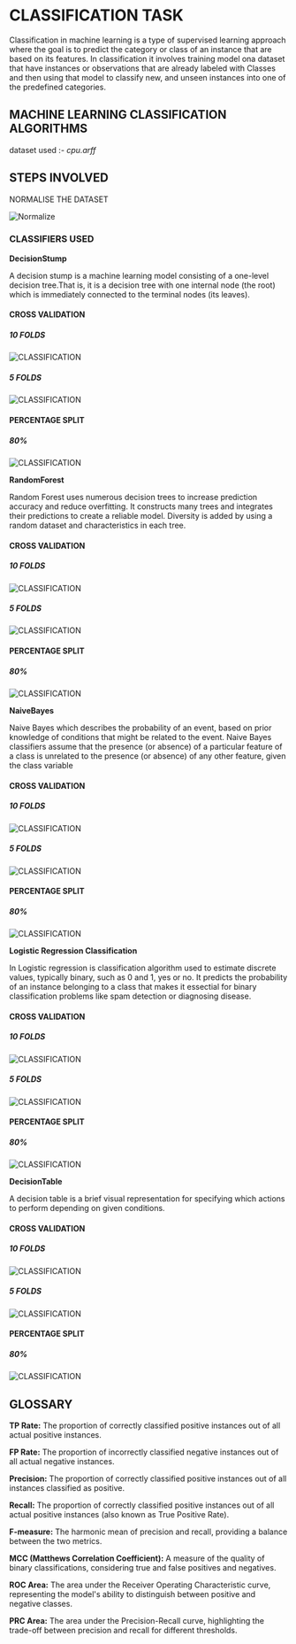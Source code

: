 # CLASSIFICATION TASK

Classification in machine learning is a type of supervised learning approach where the goal is to predict the category or class of an instance that are based on its features. In classification it involves training model ona dataset that have instances or observations that are already labeled with Classes and then using that model to classify new, and unseen instances into one of the predefined categories.

## MACHINE LEARNING CLASSIFICATION ALGORITHMS

dataset used :- *cpu.arff*

## STEPS INVOLVED

NORMALISE THE DATASET 

![Normalize](normalize.png)

### CLASSIFIERS USED

**DecisionStump**

  A decision stump is a machine learning model consisting of a one-level decision tree.That is, it is a decision tree with one internal node (the root) which is immediately connected to the terminal nodes (its leaves). 

#### CROSS VALIDATION

##### 10 FOLDS 

![CLASSIFICATION](decisionstump.png)
##### 5 FOLDS 

![CLASSIFICATION](decisionstump-1.png)

#### PERCENTAGE SPLIT

##### 80% 

![CLASSIFICATION](decisionstump-2.png)

**RandomForest**

Random Forest uses numerous decision trees to increase prediction accuracy and reduce overfitting. It constructs many trees and integrates their predictions to create a reliable model. Diversity is added by using a random dataset and characteristics in each tree.

#### CROSS VALIDATION

##### 10 FOLDS 

![CLASSIFICATION](randomforest-3.png)

##### 5 FOLDS 

![CLASSIFICATION](randomforest-4.png)

#### PERCENTAGE SPLIT

##### 80% 

![CLASSIFICATION](randomforest-5.png)

**NaiveBayes**

Naive Bayes which describes the probability of an event, based on prior knowledge of conditions that might be related to the event. Naive Bayes classifiers assume that the presence (or absence) of a particular feature of a class is unrelated to the presence (or absence) of any other feature, given the class variable


#### CROSS VALIDATION

##### 10 FOLDS 

![CLASSIFICATION](classify-6.png)

##### 5 FOLDS 

![CLASSIFICATION](classify-7.png)

#### PERCENTAGE SPLIT

##### 80% 

![CLASSIFICATION](classify-8.png)

**Logistic Regression Classification**

In Logistic regression is classification algorithm used to estimate discrete values, typically binary, such as 0 and 1, yes or no. It predicts the probability of an instance belonging to a class that makes it essectial for binary classification problems like spam detection or diagnosing disease.

#### CROSS VALIDATION

##### 10 FOLDS 

![CLASSIFICATION](classify-9.png)

##### 5 FOLDS 

![CLASSIFICATION](classify-10.png)

#### PERCENTAGE SPLIT

##### 80% 

![CLASSIFICATION](classify-11.png)

**DecisionTable**

A decision table is a brief visual representation for specifying which actions to perform depending on given conditions.

#### CROSS VALIDATION

##### 10 FOLDS 

![CLASSIFICATION](classify-12.png)

##### 5 FOLDS 

![CLASSIFICATION](classify-13.png)

#### PERCENTAGE SPLIT

##### 80% 

![CLASSIFICATION](classify-14.png)

## GLOSSARY

**TP Rate:** The proportion of correctly classified positive instances out of all actual positive instances.

**FP Rate:** The proportion of incorrectly classified negative instances out of all actual negative instances.

**Precision:** The proportion of correctly classified positive instances out of all instances classified as positive.

**Recall:** The proportion of correctly classified positive instances out of all actual positive instances (also known as True Positive Rate).

**F-measure:** The harmonic mean of precision and recall, providing a balance between the two metrics.

**MCC (Matthews Correlation Coefficient):** A measure of the quality of binary classifications, considering true and false positives and negatives.

**ROC Area:** The area under the Receiver Operating Characteristic curve, representing the model's ability to distinguish between positive and negative classes.

**PRC Area:** The area under the Precision-Recall curve, highlighting the trade-off between precision and recall for different thresholds.